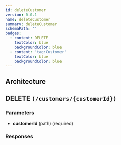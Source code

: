 ```yaml
---
id: deleteCustomer
version: 0.0.1
name: deleteCustomer
summary: deleteCustomer
schemaPath: ''
badges:
  - content: DELETE
    textColor: blue
    backgroundColor: blue
  - content: 'tag:Customer'
    textColor: blue
    backgroundColor: blue
---
```

## Architecture
<NodeGraph />



## DELETE `(/customers/{customerId})`

### Parameters
- **customerId** (path) (required)




### Responses
